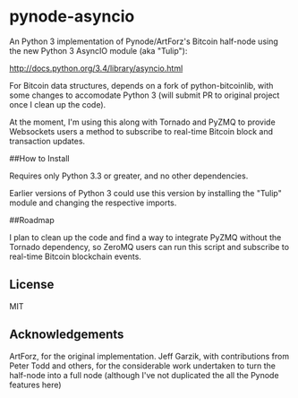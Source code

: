 pynode-asyncio
==============

An Python 3 implementation of Pynode/ArtForz's Bitcoin half-node using the new Python 3 AsyncIO module (aka "Tulip"):

http://docs.python.org/3.4/library/asyncio.html

For Bitcoin data structures, depends on a fork of python-bitcoinlib, with some changes to accomodate Python 3 (will submit PR to original project once I clean up the code).

At the moment, I'm using this along with Tornado and PyZMQ to provide Websockets users a method to subscribe to real-time Bitcoin block and transaction updates.

##How to Install

Requires only Python 3.3 or greater, and no other dependencies.

Earlier versions of Python 3 could use this version by installing the "Tulip" module and changing the respective imports.

##Roadmap

I plan to clean up the code and find a way to integrate PyZMQ without the Tornado dependency, so ZeroMQ users can run this script and subscribe to real-time Bitcoin blockchain events.

## License

MIT

## Acknowledgements

ArtForz, for the original implementation.
Jeff Garzik, with contributions from Peter Todd and others, for the considerable work undertaken to turn the half-node into a full node (although I've not duplicated the all the Pynode features here)
